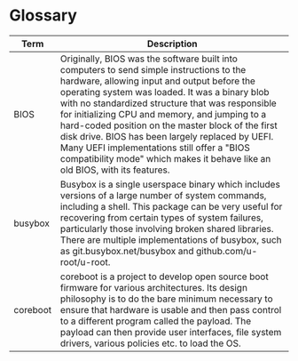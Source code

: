 # Glossary
|**Term**|**Description**|
|-----------------|------------------------------------------------------|
|BIOS             |Originally, BIOS was the software built into computers to send simple instructions to the hardware, allowing input and output before the operating system was loaded. It was a binary blob with no standardized structure that was responsible for initializing CPU and memory, and jumping to a hard-coded position on the master block of the first disk drive. BIOS has been largely replaced by UEFI. Many UEFI implementations still offer a "BIOS compatibility mode" which makes it behave like an old BIOS, with its features.|
|busybox          |Busybox is a single userspace binary which includes versions of a large number of system commands, including a shell. This package can be very useful for recovering from certain types of system failures, particularly those involving broken shared libraries. There are multiple implementations of busybox, such as git.busybox.net/busybox and github.com/u-root/u-root.|
|coreboot         |coreboot is a project to develop open source boot firmware for various architectures. Its design philosophy is to do the bare minimum necessary to ensure that hardware is usable and then pass control to a different program called the payload. The payload can then provide user interfaces, file system drivers, various policies etc. to load the OS.|
